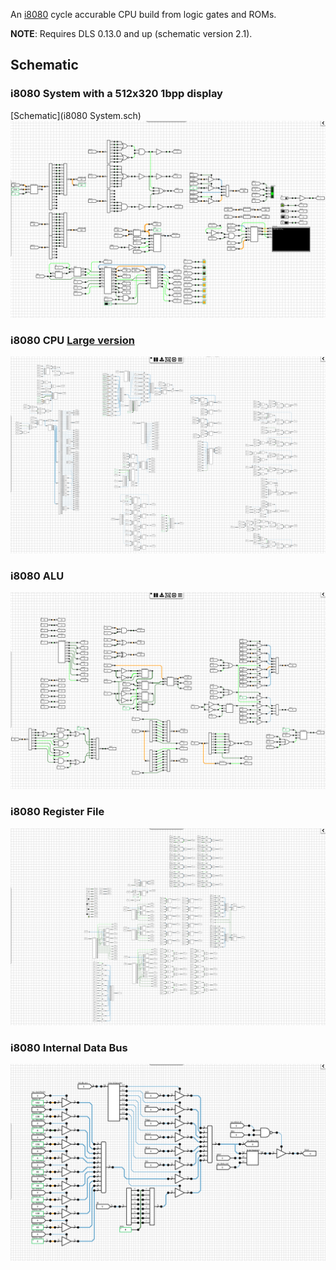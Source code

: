 An [i8080](https://en.wikipedia.org/wiki/Intel_8080) cycle accurable CPU build from logic gates and ROMs. 

**NOTE**: Requires DLS 0.13.0 and up (schematic version 2.1).

## Schematic
### <a name="i8080 System"></a>i8080 System with a 512x320 1bpp display
[Schematic](i8080 System.sch)
![i8080 System](images/i8080_system.png "i8080 System")

### i8080 CPU [Large version](https://raw.githubusercontent.com/jdryg/dls-schematics/master/i8080/images/i8080_large.png)
![i8080 CPU](images/i8080_cpu.png "i8080 CPU")

### i8080 ALU
![i8080 ALU](images/i8080_alu.png "i8080 Arithmetic/Logic Unit")

### i8080 Register File
![i8080 Register File](images/i8080_rf.png "i8080 Register File")

### i8080 Internal Data Bus
![i8080 Internal Data Bus](images/i8080_internal_data_bus.png "i8080 Internal Data Bus")
